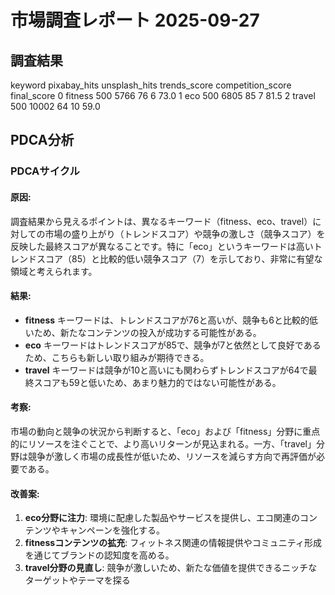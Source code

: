 # 市場調査レポート 2025-09-27

## 調査結果
   keyword  pixabay_hits  unsplash_hits  trends_score  competition_score  final_score
0  fitness           500           5766            76                  6         73.0
1      eco           500           6805            85                  7         81.5
2   travel           500          10002            64                 10         59.0

## PDCA分析
### PDCAサイクル

#### 原因:
調査結果から見えるポイントは、異なるキーワード（fitness、eco、travel）に対しての市場の盛り上がり（トレンドスコア）や競争の激しさ（競争スコア）を反映した最終スコアが異なることです。特に「eco」というキーワードは高いトレンドスコア（85）と比較的低い競争スコア（7）を示しており、非常に有望な領域と考えられます。

#### 結果:
- **fitness** キーワードは、トレンドスコアが76と高いが、競争も6と比較的低いため、新たなコンテンツの投入が成功する可能性がある。
- **eco** キーワードはトレンドスコアが85で、競争が7と依然として良好であるため、こちらも新しい取り組みが期待できる。
- **travel** キーワードは競争が10と高いにも関わらずトレンドスコアが64で最終スコアも59と低いため、あまり魅力的ではない可能性がある。

#### 考察:
市場の動向と競争の状況から判断すると、「eco」および「fitness」分野に重点的にリソースを注ぐことで、より高いリターンが見込まれる。一方、「travel」分野は競争が激しく市場の成長性が低いため、リソースを減らす方向で再評価が必要である。

#### 改善案:
1. **eco分野に注力**: 環境に配慮した製品やサービスを提供し、エコ関連のコンテンツやキャンペーンを強化する。
2. **fitnessコンテンツの拡充**: フィットネス関連の情報提供やコミュニティ形成を通じてブランドの認知度を高める。
3. **travel分野の見直し**: 競争が激しいため、新たな価値を提供できるニッチなターゲットやテーマを探る
